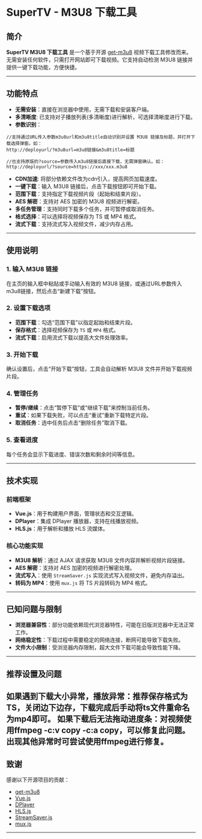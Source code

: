 # SuperTV - M3U8 下载工具

## 简介

**SuperTV M3U8 下载工具** 是一个基于开源 [get-m3u8](https://github.com/caiweiming/get-m3u8) 视频下载工具修改而来。无需安装任何软件，只需打开网站即可下载视频。它支持自动检测 M3U8 链接并提供一键下载功能，方便快捷。

---

## 功能特点

- **无需安装**：直接在浏览器中使用，无需下载和安装客户端。
- **多清晰度**: 已支持对子播放列表(多清晰度)进行解析，可选择清晰度进行下载。
- **参数识别**：
```
//支持通过URL传入参数m3u8url和m3u8title自动识别并设置 M3U8 链接及标题，并打开下载选择弹窗。如：
http://deployurl/?m3u8url=m3u8链接&m3u8title=标题

//也支持原版的?source=参数传入m3u8链接后直接下载，无需弹窗确认。如：
http://deployurl/?source=https://xxx/xxx.m3u8
```
- **CDN加速**: 将部分依赖文件改为cdn引入，提高网页加载速度。
- **一键下载**：输入 M3U8 链接后，点击下载按钮即可开始下载。
- **范围下载**：支持指定下载视频片段（起始和结束片段）。
- **AES 解密**：支持对 AES 加密的 M3U8 视频进行解密。
- **多任务管理**：支持同时下载多个任务，并可暂停或取消任务。
- **格式选择**：可以选择将视频保存为 TS 或 MP4 格式。
- **流式下载**：支持流式写入视频文件，减少内存占用。

---

## 使用说明

### 1. 输入 M3U8 链接
在主页的输入框中粘贴或手动输入有效的 M3U8 链接，或通过URL参数传入m3u8链接，然后点击“新建下载”按钮。

### 2. 设置下载选项
- **范围下载**：勾选“范围下载”以指定起始和结束片段。
- **保存格式**：选择视频保存为 `TS` 或 `MP4` 格式。
- **流式下载**：启用流式下载以提高大文件处理效率。

### 3. 开始下载
确认设置后，点击“开始下载”按钮，工具会自动解析 M3U8 文件并开始下载视频片段。

### 4. 管理任务
- **暂停/继续**：点击“暂停下载”或“继续下载”来控制当前任务。
- **重试**：如果下载失败，可以点击“重试”重新下载特定片段。
- **取消任务**：选中任务后点击“删除任务”取消下载。

### 5. 查看进度
每个任务会显示下载进度、错误次数和剩余时间等信息。

---

## 技术实现

### 前端框架
- **Vue.js**：用于构建用户界面，管理状态和交互逻辑。
- **DPlayer**：集成 DPlayer 播放器，支持在线播放视频。
- **HLS.js**：用于解析和播放 HLS 流媒体。

### 核心功能实现
- **M3U8 解析**：通过 AJAX 请求获取 M3U8 文件内容并解析视频片段链接。
- **AES 解密**：支持对 AES 加密的视频进行解密处理。
- **流式写入**：使用 `StreamSaver.js` 实现流式写入视频文件，避免内存溢出。
- **转码为 MP4**：使用 `mux.js` 将 TS 片段转码为 MP4 格式。

---

## 已知问题与限制
- **浏览器兼容性**：部分功能依赖现代浏览器特性，可能在旧版浏览器中无法正常工作。
- **网络稳定性**：下载过程中需要稳定的网络连接，断网可能导致下载失败。
- **文件大小限制**：受浏览器内存限制，超大文件下载可能会导致性能下降。

---
## 推荐设置及问题
如果遇到下载大小异常，播放异常：推荐保存格式为TS，关闭边下边存，下载完成后手动将ts文件重命名为mp4即可。
如果下载后无法拖动进度条：对视频使用ffmpeg -c:v copy -c:a copy，可以修复此问题。出现其他异常时可尝试使用ffmpeg进行修复。
---

## 致谢
感谢以下开源项目的贡献：
- [get-m3u8](https://github.com/caiweiming/get-m3u8)
- [Vue.js](https://vuejs.org/)
- [DPlayer](https://dplayer.diygod.dev/)
- [HLS.js](https://github.com/video-dev/hls.js)
- [StreamSaver.js](https://github.com/jimmywarting/StreamSaver.js)
- [mux.js](https://github.com/videojs/mux.js)

---
